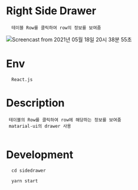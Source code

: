 # Right Side Drawer

```
  테이블 Row를 클릭하여 row의 정보를 보여줌 
```
![Screencast from 2021년 05월 18일 20시 38분 55초](https://user-images.githubusercontent.com/52990629/118645136-85001380-b819-11eb-98a4-375997bcc844.gif)


# Env
```
  React.js
```

# Description
```
 테이블의 Row를 클릭하여 row에 해당하는 정보를 보여줌 
 matarial-ui의 drawer 사용
 
```

# Development
```
  cd sidedrawer
  
  yarn start
```



